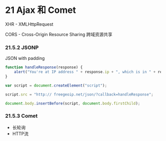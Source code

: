 

# 21 Ajax 和 Comet

XHR - XMLHttpRequest

CORS - Cross-Origin Resource Sharing 跨域资源共享

### 21.5.2 JSONP

JSON with padding

```js
function handleResponse(response) {
    alert("You're at IP address " + response.ip + ", which is in " + response.city + "," + response.region_name);
}

var script = document.createElement("script");

script.src = "http:// freegeoip.net/json/?callback=handleResponse";

document.body.insertBefore(script, document.body.firstChild);
```


### 21.5.3 Comet


- 长轮询
- HTTP流











